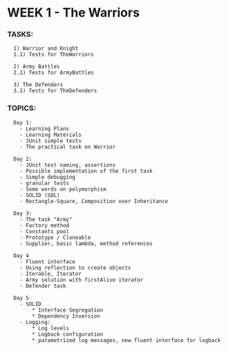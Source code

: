 # WEEK 1 - The Warriors

### TASKS:
      1) Warrior and Knight
      1.1) Tests for TheWarriors
      
      2) Army Battles
      2.1) Tests for ArmyBattles
      
      3) The Defenders
      3.1) Tests for TheDefenders


      
### TOPICS:
      Day 1:
        - Learning Plans
        - Learning Materials
        - JUnit simple tests
        - The practical task on Warrior

      Day 2:
        - JUnit test naming, assertions
        - Possible implementation of the first task
        - Simple debugging
        - granular tests
        - Some words on polymorphism
        - SOLID (SOL)
        - Rectangle-Square, Composition over Inheritance

      Day 3:
        - The task "Army"
        - Factory method
        - Constants pool
        - Prototype / Cloneable
        - Supplier, basic lambda, method references

      Day 4
        - Fluent interface
        - Using reflection to create objects
        - Iterable, Iterator
        - Army solution with firstAlive iterator
        - Defender task

      Day 5
        - SOLID
            * Interface Segregation
            * Dependency Inversion
        - Logging:
            * Log levels
            * Logback configuration
            * parametrized log messages, new fluent interface for logback
